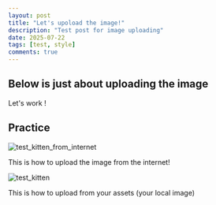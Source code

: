 ```yaml
---
layout: post
title: "Let's upoload the image!"
description: "Test post for image uploading"
date: 2025-07-22
tags: [test, style]
comments: true
---
```


Below is just about uploading the image
---
Let's work !


## Practice

![test_kitten_from_internet](https://www.diamondpet.com/wp-content/uploads/2022/02/close-up-white-cat-with-blue-eyes-121224.jpg)

This is how to upload the image from the internet!

![test_kitten](https://KyeViolet.github.io/paper-jekyll-theme/assets/images/Cat6.jpg)

This is how to upload from your assets (your local image)

